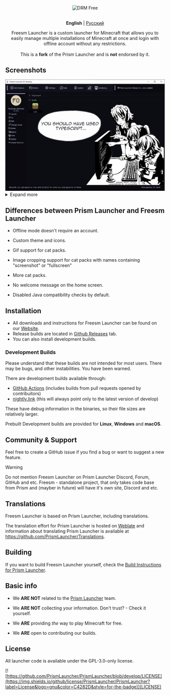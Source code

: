 <div align="center">
  <br />
  
  <div>
    <img align="center" alt="DRM Free" src="https://img.shields.io/badge/drm-free-d33?style=for-the-badge">
  </div>
  
  <br />

  <p>
    <strong>English</strong> | <a href="https://github.com/FreesmTeam/FreesmLauncher/blob/develop/README_russian.md">Русский</a><br />
  </p>
  
  <p>
    Freesm Launcher is a custom launcher for Minecraft that allows you to easily manage multiple installations of Minecraft at once and login with offline account without any restrictions.<br />
    <br />This is a <b>fork</b> of the Prism Launcher and is <b>not</b> endorsed by it. <!-- isn't it good? :) -->
  </p>
</div>

## Screenshots

<div align="center">
  <img src="docs/screenshots/freesmlauncher_home_screenshot.png" alt="home page screenshot">
</div>

<details>
<summary>Expand more</summary>

<div align="center">
  <img src="docs/screenshots/freesmlauncher_home_screenshot_opacity.png" alt="home page screenshot with active opacity">
  <img src="docs/screenshots/freesmlauncher_home_mita.gif" alt="home page gif with mita catpack">
  <img src="docs/screenshots/freesmlauncher_home_maxwell.gif" alt="home page gif with maxwell catpack">
  <img src="docs/screenshots/freesmlauncher_settings_accounts_screenshot.png" alt="settings accounts page screenshot">
  <img src="docs/screenshots/freesmlauncher_instance_add_screenshot.png" alt="instance creation page screenshot">
  <img src="docs/screenshots/freesmlauncher_instance_settings_screenshot.png" alt="instance settings page screenshot">
  <img src="docs/screenshots/freesmlauncher_settings_theme_screenshot.png" alt="settings theme page screenshot">
</div>

</details>

## Differences between Prism Launcher and Freesm Launcher

- Offline mode doesn't require an account.

- Custom theme and icons.

- Gif support for cat packs.

- Image cropping support for cat packs with names containing "screenshot" or "fullscreen"

- More cat packs.

- No welcome message on the home screen.

- Disabled Java compatibility checks by default.

## Installation

- All downloads and instructions for Freesm Launcher can be found on our [Website](https://freesmlauncher.windstone.space).
- Release builds are located in [Github Releases](https://github.com/FreesmTeam/FreesmLauncher/releases) tab.
- You can also install development builds.

### Development Builds

Please understand that these builds are not intended for most users. There may be bugs, and other instabilities. You have been warned.

There are development builds available through:

- [GitHub Actions](https://github.com/FreesmTeam/FreesmLauncher/actions) (includes builds from pull requests opened by contribuitors)
- [nightly.link](https://nightly.link/FreesmTeam/FreesmLauncher/workflows/trigger_builds/develop) (this will always point only to the latest version of develop)

These have debug information in the binaries, so their file sizes are relatively larger.

Prebuilt Development builds are provided for **Linux**, **Windows** and **macOS**.

## Community & Support

Feel free to create a GitHub issue if you find a bug or want to suggest a new feature.

> [!WARNING]
> Do not mention Freesm Launcher on Prism Launcher Discord, Forum, GitHub and etc. Freesm - standalone project, that only takes code base from Prism and (mayber in future) will have it's own site, Discord and etc.

## Translations

Freesm Launcher is based on Prism Launcher, including translations.

The translation effort for Prism Launcher is hosted on [Weblate](https://hosted.weblate.org/projects/prismlauncher/launcher/) and information about translating Prism Launcher is available at <https://github.com/PrismLauncher/Translations>.

## Building

If you want to build Freesm Launcher yourself, check the [Build Instructions for Prism Launcher](https://prismlauncher.org/wiki/development/build-instructions/).

## Basic info

- We **ARE NOT** related to the [Prism Launcher](https://prismlauncher.org) team.

- We **ARE NOT** collecting your information. Don't trust? - Check it yourself.

- We **ARE** providing _the_ way to play Minecraft for free.

- We **ARE** open to contributing our builds.

## License

All launcher code is available under the GPL-3.0-only license.

[![https://github.com/PrismLauncher/PrismLauncher/blob/develop/LICENSE](https://img.shields.io/github/license/PrismLauncher/PrismLauncher?label=License&logo=gnu&color=C4282D&style=for-the-badge)](LICENSE)
